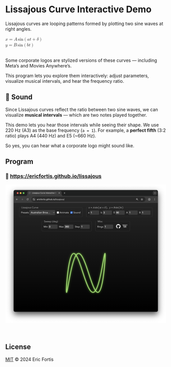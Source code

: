 # Lissajous Curve Interactive Demo


Lissajous curves are looping patterns formed by plotting two sine waves at right angles.

<math>
    <mi>x</mi><mo>=</mo><mi>A</mi><mspace width="2px"/><mi>sin</mi><mo>⁡</mo><mo>(</mo><mi>a</mi><mi>t</mi><mo>+</mo><mi>δ</mi><mo>)</mo>
</math>
<br/>
<math>
    <mi>y</mi><mo>=</mo><mi>B</mi><mspace width="2px"/><mi>sin</mi><mo>⁡</mo><mo>(</mo><mi>b</mi><mi>t</mi><mo>)</mo>
</math>

<br/>
<br/>

Some corporate logos are stylized versions of these
curves — including Meta’s and Movies Anywhere’s.

This program lets you explore them interactively: adjust parameters,
visualize musical intervals, and hear the frequency ratio.

## 🎵 Sound

Since Lissajous curves reflect the ratio between two sine waves, we can
visualize **musical intervals** — which are two notes played together.

This demo lets you hear those intervals while seeing their shape.
We use 220 Hz (A3) as the base frequency (`a = 1`). For example, a
**perfect fifth** (3:2 ratio) plays A4 (440 Hz) and E5 (~660 Hz).

So yes, you can hear what a corporate logo might sound like.

## Program

### 🔗 https://ericfortis.github.io/lissajous

![](./README-lissajous-demo.png)


<br/>

## License

[MIT](LICENSE) © 2024 Eric Fortis
